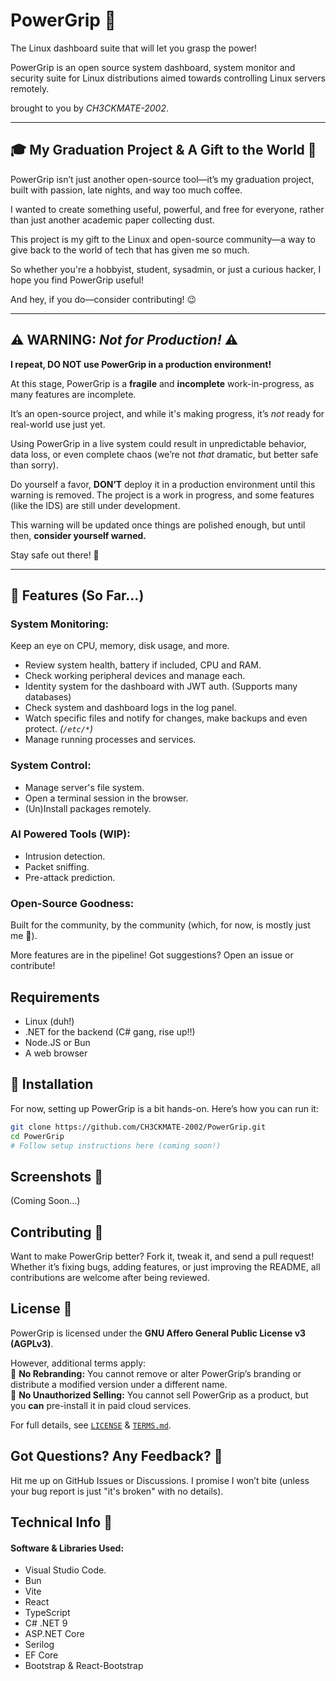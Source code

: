 # PowerGrip 💪

The Linux dashboard suite that will let you grasp the power!

PowerGrip is an open source system dashboard, system monitor and
security suite for Linux distributions aimed towards controlling
Linux servers remotely.

brought to you by *CH3CKMATE-2002*.

***

## 🎓 My Graduation Project &amp; A Gift to the World 🎁
PowerGrip isn’t just another open-source tool—it’s my graduation project,
built with passion, late nights, and way too much coffee.

I wanted to create something useful, powerful, and free for everyone,
rather than just another academic paper collecting dust.

This project is my gift to the Linux and open-source community—a way to give back to
the world of tech that has given me so much.

So whether you're a hobbyist, student, sysadmin, or just a curious hacker,
I hope you find PowerGrip useful!

And hey, if you do—consider contributing! 😉

***

## ⚠️ WARNING: *Not for Production!* ⚠️

**I repeat, DO NOT use PowerGrip in a production environment!**

At this stage, PowerGrip is a **fragile** and **incomplete** work-in-progress,
as many features are incomplete.

It’s an open-source project, and while it's making progress,
it’s *not* ready for real-world use just yet.

Using PowerGrip in a live system could result in unpredictable behavior, data loss,
or even complete chaos (we’re not *that* dramatic, but better safe than sorry).

Do yourself a favor, **DON’T** deploy it in a production environment until this
warning is removed. The project is a work in progress, and some features (like the IDS)
are still under development.

This warning will be updated once things are polished enough,
but until then, **consider yourself warned.**

Stay safe out there! 🛑

***

## 🎯 Features (So Far…)
### System Monitoring:
Keep an eye on CPU, memory, disk usage, and more.
- Review system health, battery if included, CPU and RAM.
- Check working peripheral devices and manage each.
- Identity system for the dashboard with JWT auth. (Supports many databases)
- Check system and dashboard logs in the log panel.
- Watch specific files and notify for changes, make backups and even protect. *(`/etc/*`)*
- Manage running processes and services.

### System Control:
- Manage server's file system.
- Open a terminal session in the browser.
- (Un)Install packages remotely.

### AI Powered Tools (WIP):
- Intrusion detection.
- Packet sniffing.
- Pre-attack prediction.

### Open-Source Goodness:
Built for the community, by the community (which, for now, is mostly just me 🥲).

More features are in the pipeline! Got suggestions? Open an issue or contribute!

## Requirements
- Linux (duh!)
- .NET for the backend (C# gang, rise up!!)
- Node.JS or Bun
- A web browser

## 🔧 Installation  

For now, setting up PowerGrip is a bit hands-on. Here’s how you can run it:  

```sh
git clone https://github.com/CH3CKMATE-2002/PowerGrip.git
cd PowerGrip
# Follow setup instructions here (coming soon!)
```

## Screenshots 📸

(Coming Soon...)

## Contributing 🤝
Want to make PowerGrip better? Fork it, tweak it, and send a pull request!
Whether it’s fixing bugs, adding features, or just improving the README,
all contributions are welcome after being reviewed.

## License 📜
PowerGrip is licensed under the **GNU Affero General Public License v3 (AGPLv3)**.  

However, additional terms apply:  
🚨 **No Rebranding:** You cannot remove or alter PowerGrip’s branding or distribute a modified version under a different name.  
🚨 **No Unauthorized Selling:** You cannot sell PowerGrip as a product, but you **can** pre-install it in paid cloud services.  

For full details, see [`LICENSE`](./LICENSE) &amp; [`TERMS.md`](./TERMS.md).


## Got Questions? Any Feedback? 💬
Hit me up on GitHub Issues or Discussions.
I promise I won’t bite (unless your bug report is just "it's broken" with no details).

## Technical Info 🤖
#### Software & Libraries Used:
- Visual Studio Code.
- Bun
- Vite
- React
- TypeScript
- C# .NET 9
- ASP.NET Core
- Serilog
- EF Core
- Bootstrap & React-Bootstrap
